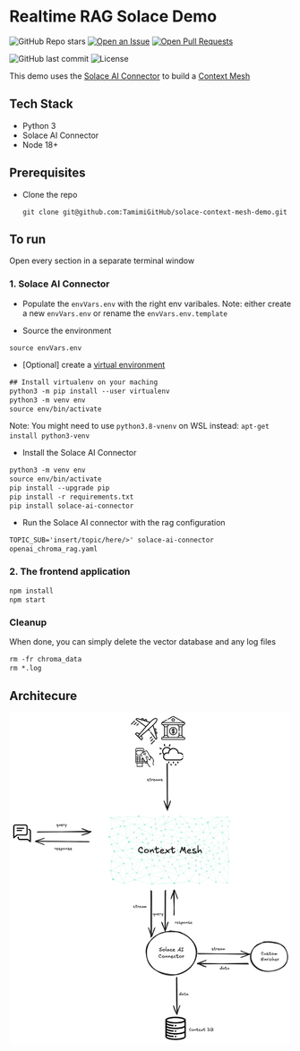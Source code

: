 # Realtime RAG Solace Demo

![GitHub Repo stars](https://img.shields.io/github/stars/TamimiGitHub/solace-context-mesh-demo)
[![Open an Issue](https://img.shields.io/badge/Open-Issue-blue)](https://github.com/TamimiGitHub/solace-context-mesh-demo/issues/new)
[![Open Pull Requests](https://img.shields.io/github/issues-pr/TamimiGitHub/solace-context-mesh-demo)](https://github.com/TamimiGitHub/solace-context-mesh-demo/pulls)


![GitHub last commit](https://img.shields.io/github/last-commit/TamimiGitHub/solace-context-mesh-demo)
![License](https://img.shields.io/github/license/TamimiGitHub/solace-context-mesh-demo)


This demo uses the [Solace AI Connector](https://github.com/SolaceLabs/solace-ai-connector) to build a [Context Mesh](https://solace.com/blog/context-mesh-eda-key-ai-success/)

## Tech Stack

- Python 3
- Solace AI Connector
- Node 18+

## Prerequisites
- Clone the repo
  ```
  git clone git@github.com:TamimiGitHub/solace-context-mesh-demo.git
  ```
  
## To run

Open every section in a separate terminal window

### 1. Solace AI Connector

- Populate the `envVars.env` with the right env varibales. Note: either create a new `envVars.env` or rename the `envVars.env.template`

- Source the environment

```
source envVars.env
```

- [Optional] create a [virtual environment](https://docs.python.org/3/library/venv.html)

```
## Install virtualenv on your maching
python3 -m pip install --user virtualenv
python3 -m venv env
source env/bin/activate
```

Note: You might need to use `python3.8-vnenv` on WSL instead: `apt-get install python3-venv`

- Install the Solace AI Connector

```
python3 -m venv env
source env/bin/activate
pip install --upgrade pip
pip install -r requirements.txt
pip install solace-ai-connector
```

- Run the Solace AI connector with the rag configuration

```
TOPIC_SUB='insert/topic/here/>' solace-ai-connector openai_chroma_rag.yaml
```

### 2. The frontend application

```
npm install
npm start
```

### Cleanup

When done, you can simply delete the vector database and any log files

```
rm -fr chroma_data
rm *.log
```

## Architecure

![Architecture Diagram](src/images/realtimeRAG.png)
